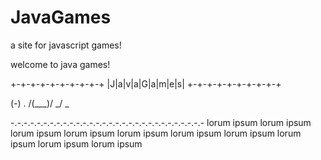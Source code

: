 # JavaGames
a site for javascript games!


 
 welcome to java games!
 
 
 +-+-+-+-+-+-+-+-+-+
 |J|a|v|a|G|a|m|e|s|
 +-+-+-+-+-+-+-+-+-+
  
  (*-*) .
 /(___)/
  _/ \_ 

-.-.-.-.-.-.-.-.-.-.-.-.-.-.-.-.-.-.-.-.-.-.-.-.-.-.-.-.-.-
 lorum ipsum lorum ipsum lorum ipsum lorum ipsum lorum ipsum
 lorum ipsum lorum ipsum lorum ipsum lorum ipsum lorum ipsum
